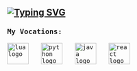 <!-- <h1 align="center">Hey🐲 Hi😼 Hello👋 I'm windsom!</h1> -->
[![Typing SVG](https://readme-typing-svg.demolab.com?font=JetBrains+Mono&weight=500&size=30&duration=2500&pause=1000&color=9B9FF7&background=A753FF00&center=true&vCenter=true&width=700&lines=C%3A+%5CUsers%5Cwindsom%3E+Hey%F0%9F%90%B2+Hi%F0%9F%98%BC+Hello%F0%9F%91%8B)](https://git.io/typing-svg)
---
<samp>
  <h3 align="left">My Vocations:</h3>
  
  <div align="left">
    <img src="https://cdn.jsdelivr.net/gh/devicons/devicon/icons/lua/lua-original.svg" height="50" alt="lua logo"  />
    <img width="12" />
    <img src="https://cdn.jsdelivr.net/gh/devicons/devicon/icons/python/python-original.svg" height="50" alt="python logo"  />
    <img width="12" />
    <img src="https://cdn.jsdelivr.net/gh/devicons/devicon/icons/java/java-original.svg" height="50" alt="java logo"  />
    <img width="12" />
    <img src="https://cdn.jsdelivr.net/gh/devicons/devicon/icons/react/react-original.svg" height="50" alt="react logo"  />
  </div>
</samp>
